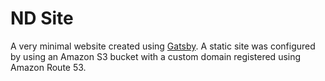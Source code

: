 # ND Site
A very minimal website created using [Gatsby](https://www.gatsbyjs.com). A static site was configured by using an Amazon S3 bucket with a custom domain registered using Amazon Route 53.
